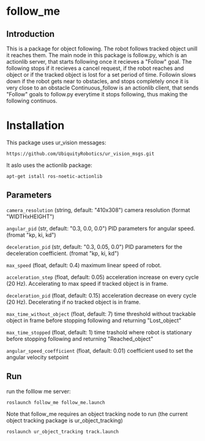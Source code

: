 # follow_me

## Introduction
This is a package for object following. The robot follows tracked object unill it reaches them. The main node in this package is follow.py, which is an actionlib
server, that starts following once it recieves a "Follow" goal. The following stops if it recieves a cancel request, if the robot reaches and object or if the 
tracked object is lost for a set period of time. Followin slows down if the robot gets near to obstacles, and stops completely once it is very close to an obstacle
Continuous_follow is an actionlib client, that sends "Follow" goals to follow.py everytime it stops following, thus making the following continuos. 

# Installation

This package uses ur_vision messages:

    https://github.com/UbiquityRobotics/ur_vision_msgs.git
    
It aslo uses the actionlib package:
  
    apt-get istall ros-noetic-actionlib

## Parameters

`camera_resolution` (string, default: "410x308")
camera resolution (format "WIDTHxHEIGHT")

`angular_pid` (str, default: "0.3, 0.0, 0.0")
PID parameters for angular speed. (fromat "kp, ki, kd")

`deceleration_pid` (str, default: "0.3, 0.05, 0.0")
PID parameters for the deceleration coefficient. (fromat "kp, ki, kd")

`max_speed` (float, default: 0.4)
maximum linear speed of robot.

`acceleration_step` (float, default: 0.05)
acceleration increase on every cycle (20 Hz). Accelerating to max speed if tracked object is in frame.

`deceleration_pid` (float, default: 0.15)
acceleration decrease on every cycle (20 Hz). Decelerating if no tracked object is in frame.

`max_time_without_object` (float, default: 7)
time threshold without trackable object in frame before stopping following and returning "Lost_object"


`max_time_stopped` (float, default: 1)
time trashold where robot is stationary before stopping following and returning "Reached_object"

`angular_speed_coefficient` (float, default: 0.01)
coefficient used to set the angular velocity setpoint

## Run

run the folllow me server:

    roslaunch follow_me follow_me.launch
    
Note that follow_me requires an object tracking node to run (the current object tracking package is ur_object_tracking)

    roslaunch ur_object_tracking track.launch
